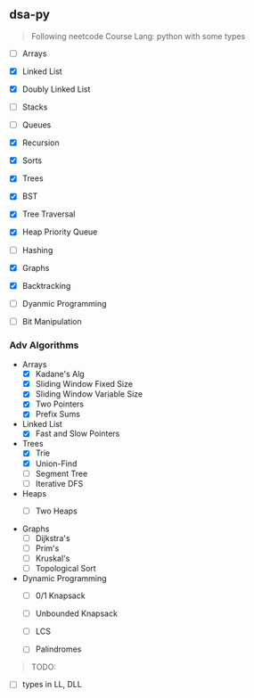 ## dsa-py

> Following neetcode Course
> Lang: python with some types

- [ ] Arrays
- [x] Linked List
- [x] Doubly Linked List
- [ ] Stacks
- [ ] Queues
- [x] Recursion
- [x] Sorts
- [x] Trees
- [x] BST
- [x] Tree Traversal
- [x] Heap Priority Queue
- [ ] Hashing
- [x] Graphs
- [x] Backtracking
- [ ] Dyanmic Programming
- [ ] Bit Manipulation


### Adv Algorithms

- Arrays
    - [x] Kadane's Alg
    - [x] Sliding Window Fixed Size
    - [x] Sliding Window Variable Size
    - [x] Two Pointers
    - [x] Prefix Sums

- Linked List 
    - [x] Fast and Slow Pointers

- Trees
    - [x] Trie
    - [x] Union-Find
    - [ ] Segment Tree
    - [ ] Iterative DFS

- Heaps
    - [ ] Two Heaps


- Graphs 
    - [ ] Dijkstra's 
    - [ ] Prim's
    - [ ] Kruskal's 
    - [ ] Topological Sort

- Dynamic Programming
    - [ ] 0/1 Knapsack
    - [ ] Unbounded Knapsack
    - [ ] LCS
    - [ ] Palindromes



> TODO:
- [ ] types in LL, DLL
